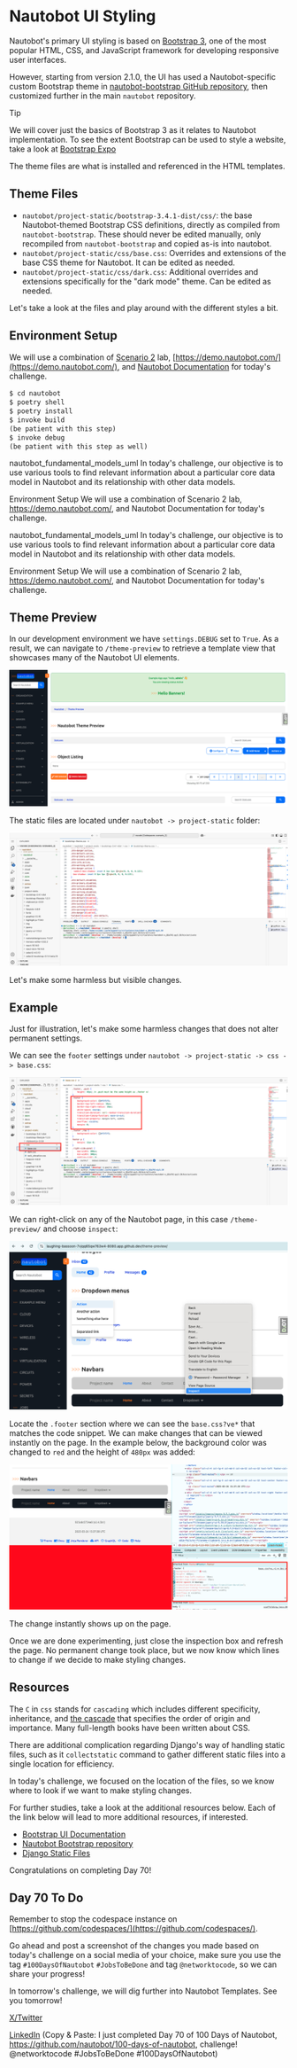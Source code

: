 # Nautobot UI Styling

Nautobot's primary UI styling is based on [Bootstrap 3](https://getbootstrap.com/docs/3.4/), one of the most popular HTML, CSS, and JavaScript framework for developing responsive user interfaces. 

However, starting from version 2.1.0, the UI has used a Nautobot-specific custom Bootstrap theme in [nautobot-bootstrap GitHub repository](https://github.com/nautobot/nautobot-bootstrap/), then customized further in the main `nautobot` repository. 

> [!TIP] 
> We will cover just the basics of Bootstrap 3 as it relates to Nautobot implementation. To see the extent Bootstrap can be used to style a website, take a look at [Bootstrap Expo](https://expo.getbootstrap.com/)

The theme files are what is installed and referenced in the HTML templates. 

## Theme Files 

- `nautobot/project-static/bootstrap-3.4.1-dist/css/`: the base Nautobot-themed Bootstrap CSS definitions, directly as compiled from `nautobot-bootstrap`. These should never be edited manually, only recompiled from `nautobot-bootstrap` and copied as-is into nautobot.
- `nautobot/project-static/css/base.css`: Overrides and extensions of the base CSS theme for Nautobot. It can be edited as needed.
- `nautobot/project-static/css/dark.css`: Additional overrides and extensions specifically for the "dark mode" theme. Can be edited as needed.

Let's take a look at the files and play around with the different styles a bit. 

## Environment Setup

We will use a combination of [Scenario 2](../Lab_Setup/scenario_2_setup/README.md) lab, [https://demo.nautobot.com/](https://demo.nautobot.com/), and [Nautobot Documentation](https://docs.nautobot.com/projects/core/en/latest/user-guide/core-data-model/overview/introduction/) for today's challenge. 

```
$ cd nautobot
$ poetry shell
$ poetry install
$ invoke build
(be patient with this step)
$ invoke debug
(be patient with this step as well)
```

nautobot_fundamental_models_uml
In today's challenge, our objective is to use various tools to find relevant information about a particular core data model in Nautobot and its relationship with other data models.

Environment Setup
We will use a combination of Scenario 2 lab, https://demo.nautobot.com/, and Nautobot Documentation for today's challenge.

 nautobot_fundamental_models_uml
In today's challenge, our objective is to use various tools to find relevant information about a particular core data model in Nautobot and its relationship with other data models.

Environment Setup
We will use a combination of Scenario 2 lab, https://demo.nautobot.com/, and Nautobot Documentation for today's challenge.


## Theme Preview

In our development environment we have `settings.DEBUG` set to `True`. As a result, we can navigate to `/theme-preview` to retrieve a template view that showcases many of the Nautobot UI elements. 

![theme_preview](images/theme_preview.png)

The static files are located under `nautobot -> project-static` folder: 

![project_static](images/project_static.png)

Let's make some harmless but visible changes. 

## Example

Just for illustration, let's make some harmless changes that does not alter permanent settings. 

We can see the `footer` settings under `nautobot -> project-static -> css -> base.css`: 

![footer_1](images/footer_1.png)

We can right-click on any of the Nautobot page, in this case `/theme-preview/` and choose `inspect`: 

![inspect](images/inspect.png)

Locate the `.footer` section where we can see the `base.css?ve*` that matches the code snippet. We can make changes that can be viewed instantly on the page. In the example below, the background color was changed to `red` and the height of `480px` was added: 

![footer_2](images/footer_2.png)

The change instantly shows up on the page.

Once we are done experimenting, just close the inspection box and refresh the page. No permanent change took place, but we now know which lines to change if we decide to make styling changes. 

## Resources

The `C` in `css` stands for `cascading` which includes different specificity, inheritance, and [the cascade](https://developer.mozilla.org/en-US/docs/Web/CSS/CSS_cascade/Cascade) that specifies the order of origin and importance. Many full-length books have been written about CSS. 

There are additional complication regarding Django's way of handling static files, such as it `collectstatic` command to gather different static files into a single location for efficiency. 

In today's challenge, we focused on the location of the files, so we know where to look if we want to make styling changes. 

For further studies, take a look at the additional resources below. Each of the link below will lead to more additional resources, if interested. 

- [Bootstrap UI Documentation](https://docs.nautobot.com/projects/core/en/stable/development/core/bootstrap-ui/)
- [Nautobot Bootstrap repository](https://github.com/nautobot/nautobot-bootstrap/)
- [Django Static Files](https://www.w3schools.com/django/django_collect_static_files.php)

Congratulations on completing Day 70! 

## Day 70 To Do

Remember to stop the codespace instance on [https://github.com/codespaces/](https://github.com/codespaces/). 

Go ahead and post a screenshot of the changes you made based on today's challenge on a social media of your choice, make sure you use the tag `#100DaysOfNautobot` `#JobsToBeDone` and tag `@networktocode`, so we can share your progress! 

In tomorrow's challenge, we will dig further into Nautobot Templates. See you tomorrow! 

[X/Twitter](<https://twitter.com/intent/tweet?url=https://github.com/nautobot/100-days-of-nautobot&text=I+just+completed+Day+70+of+the+100+days+of+nautobot+challenge+!&hashtags=100DaysOfNautobot,JobsToBeDone>)

[LinkedIn](https://www.linkedin.com/) (Copy & Paste: I just completed Day 70 of 100 Days of Nautobot, https://github.com/nautobot/100-days-of-nautobot, challenge! @networktocode #JobsToBeDone #100DaysOfNautobot) 
